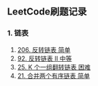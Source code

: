 ## LeetCode刷题记录

### 1. 链表

1. [206. 反转链表 简单](https://leetcode.cn/problems/reverse-linked-list/)
2. [92. 反转链表 II 中等](https://leetcode.cn/problems/reverse-linked-list-ii/)
3. [25. K 个一组翻转链表 困难](https://leetcode.cn/problems/reverse-nodes-in-k-group/)
4. [21. 合并两个有序链表 简单](https://leetcode.cn/problems/merge-two-sorted-lists/)